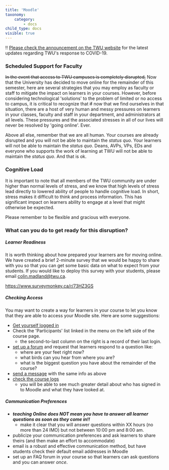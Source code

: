 ```yaml
---
title: 'Moodle'
taxonomy:
    category:
        - docs
child_type: docs
visible: true
---
```


!! [Please check the announcement on the TWU website](https://www.twu.ca) for the latest updates regarding TWU's response to COVID-19.

### Scheduled Support for Faculty


<!---
##### Monday, March 16, 2020
| Topic |  Time | Location | Zoom Link |
|---|---|---|---|
|Moving Online: Foundations   |  9:00 - 10:00 am   | Block Hall    |  [Link to Session](https://twu.zoom.us/j/826710374?pwd=a2VPZVNOWWVibXVuemFiTTNpUUR2QT09) |
| Faculty Consulting and Support     | 10:30 am - 12:00 pm  | Learning Commons  |   |
| Final Assessment Alternatives  |   1:00 - 2:00 pm  | Block Hall  | [Link to Session](https://twu.zoom.us/j/900964178?pwd=ckN2WDNiR3ZoZktCdkpzbEoyWjcwQT09)  |
|  Faculty Consulting and Support |   2:30 - 5:00 pm  | Learning Commons  |   |

##### Tuesday, March 17, 2020
| Topic |  Time | Location | Zoom Link |
|---|---|---|---|
|  Moving Online: Foundations |  9:00 - 10:00 am  |  Block Hall | [Link to Session](https://twu.zoom.us/j/280965367?pwd=MlRwOWJScnE1VTRTc1hNeHUwWjhHQT09&_ga=2.268795058.2138497719.1584210451-1486935178.1580334446)   |
|  Faculty Consulting and Support |   10:30 am - 12:00 pm  | Learning Commons  |   |
| Final Assessment Alternatives  |   1:00 - 2:00 pm  | Block Hall  | [Link to Session](https://twu.zoom.us/j/204165331?pwd=UlZLNEJLa1VlckVkY3hyOVhyWldLdz09)  |
|  Faculty Consulting and Support |   2:30 - 5:00 pm  | Learning Commons  |   |
--->

~~In the event that access to TWU campuses is completely disrupted,~~ Now that the University has decided to move online for the remainder of this semester, here are several strategies that you may employ as faculty or staff to mitigate the impact on learners in your courses. However, before considering technological 'solutions' to the problem of limited or no access to campus, it is critical to recognize that ~~if~~ now that we find ourselves in that situation, there are a host of very human and messy pressures on learners in your classes, faculty and staff in your department, and administrators at all levels. These pressures and the associated stresses in all of our lives will never be resolved by 'going online'. Ever.

Above all else, remember that we are all human. Your courses are already disrupted and you will not be able to maintain the *status quo*. Your learners will not be able to maintain the *status quo*. Deans, AVPs, VPs, EDs and everyone who supports the work of learning at TWU will not be able to maintain the *status quo*. And that is ok.

### Cognitive Load
It is important to note that all members of the TWU community are under higher than normal levels of stress, and we know that high levels of stress lead directly to lowered ability of people to handle cognitive load. In short, stress makes it difficult to think and process information. This has significant impact on learners ability to engage at a level that might otherwise be expected.

Please remember to be flexible and gracious with everyone.

### What can you do to get ready for this disruption?

##### Learner Readiness

It is worth thinking about how prepared your learners are for moving online. We have created a brief 2-minute survey that we would be happy to share with you so that you can get some basic data on what to expect from your students. If you would like to deploy this survey with your students, please email [colin.madland@twu.ca](mailto:colin.madland@twu.ca).


<https://www.surveymonkey.ca/r/73HZ3GS>

##### Checking Access

You may want to create a way for learners in your course to let you know that they are able to access your Moodle site. Here are some suggestions:

- [Get yourself logged in](https://create.twu.ca/help/moodle/basics/introduction)
- Check the 'Participants' list linked in the menu on the left side of the course page.
  - the second-to-last column on the right is a record of their last login.
- [set up a forum](https://create.twu.ca/help/moodle/faculty/activity-or-resource/creating-a-forum) and request that learners respond to a question like:
  - where are your feet right now?
  - what birds can you hear from where you are?
  - what is the biggest question you have about the remainder of the course?
- [send a message](https://create.twu.ca/help/moodle/faculty/participants/sending-mass-messages) with the same info as above
- [check the course logs](https://create.twu.ca/help/moodle/faculty/participants/view-course-logs)
  - you will be able to see much greater detail about who has signed in to Moodle and what they have looked at.

##### Communication Preferences
- ***teaching Online does NOT mean you have to answer all learner questions as soon as they come in!!***
  - make it clear that you will answer questions within XX hours (no more than 24 IMO) but not between 10:00 pm and 8:00 am.
- publicize your communication preferences and ask learners to share theirs (and then make an effort to accommodate)
- email is a robust and effective communication method, but have students check their default email addresses in Moodle
- set up an FAQ forum in your course so that learners can ask questions and you can answer *once*.
